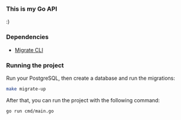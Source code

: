 ### This is my Go API
:)

### Dependencies
- [Migrate CLI](https://github.com/golang-migrate/migrate/tree/v4.18.1/cmd/migrate)

### Running the project
Run your PostgreSQL, then create a database and run the migrations:

```bash
make migrate-up
```

After that, you can run the project with the following command:

```bash
go run cmd/main.go
```